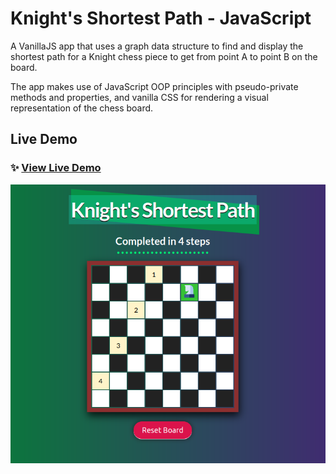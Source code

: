 # Knight's Shortest Path - JavaScript

A VanillaJS app that uses a graph data structure to find and display the shortest path for a Knight chess piece to get from point A to point B on the board.

The app makes use of JavaScript OOP principles with pseudo-private methods and properties, and vanilla CSS for rendering a visual representation of the chess board.

## Live Demo

### ✨ [View Live Demo](https://js-knight.netlify.app)

![Screenshot](screenshot.png)
